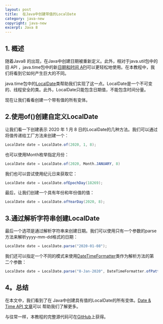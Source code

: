 ```yaml
---
layout: post
title:  在Java中创建带值的LocalDate
category: java-new
copyright: java-new
excerpt: Java 8
---
```


## 1. 概述

随着Java8 的出现，在Java中创建日期被重新定义。此外，相对于java.util包中的旧 API  ，java.time包中的新[日期和时间 API](https://www.baeldung.com/migrating-to-java-8-date-time-api)可以更轻松地使用。在本教程中，我们将看到它如何产生巨大的不同。

java.time包中的[LocalDate](https://docs.oracle.com/en/java/javase/11/docs/api/java.base/java/time/LocalDate.html)类帮助我们实现了这一点。LocalDate是一个不可变的、线程安全的类。此外，LocalDate只能包含日期值，不能包含时间分量。

现在让我们看看创建一个带有值的所有变体。

## 2.使用of()创建自定义LocalDate

让我们看一下创建表示 2020 年 1 月 8 日的LocalDate的几种方法。我们可以通过将值传递给工厂方法来创建一个：

```java
LocalDate date = LocalDate.of(2020, 1, 8);
```

也可以使用Month枚举指定月份：

```java
LocalDate date = LocalDate.of(2020, Month.JANUARY, 8)
```

我们也可以尝试使用纪元日来获取它：

```java
LocalDate date = LocalDate.ofEpochDay(18269);
```

最后，让我们创建一个具有年份和年份值的值：

```java
LocalDate date = LocalDate.ofYearDay(2020, 8);
```

## 3.通过解析字符串创建LocalDate

最后一个选项是通过解析字符串来创建日期。我们可以使用只有一个参数的parse方法来解析yyyy-mm-dd格式的日期：

```java
LocalDate date = LocalDate.parse("2020-01-08");
```

我们还可以指定一个不同的模式来使用[DateTimeFormatter](https://docs.oracle.com/en/java/javase/11/docs/api/java.base/java/time/format/DateTimeFormatter.html)类作为解析方法的第二个参数：

```java
LocalDate date = LocalDate.parse("8-Jan-2020", DateTimeFormatter.ofPattern("d-MMM-yyyy"));
```

## 4。总结

在本文中，我们看到了在 Java中创建具有值的LocalDate的所有变体。[Date & Time API 文章](https://www.baeldung.com/java-8-date-time-intro)可以 帮助我们了解更多。

与往常一样，本教程的完整源代码可在[GitHub](https://github.com/tuyucheng7/taketoday-tutorial4j/tree/master/java-core-modules/java-8-datetime-2)上获得。